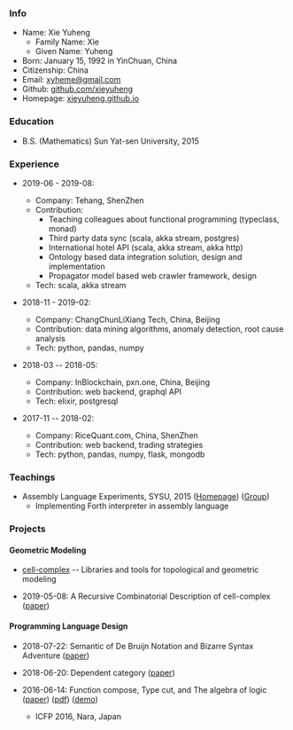 ### Info

- Name: Xie Yuheng
  - Family Name: Xie
  - Given Name: Yuheng
- Born: January 15, 1992 in YinChuan, China
- Citizenship: China
- Email: xyheme@gmail.com
- Github: [github.com/xieyuheng](https://github.com/xieyuheng)
- Homepage: [xieyuheng.github.io](https://xieyuheng.github.io)

### Education

- B.S. (Mathematics) Sun Yat-sen University, 2015

### Experience

- 2019-06 - 2019-08:
  - Company: Tehang, ShenZhen
  - Contribution:
    - Teaching colleagues about functional programming (typeclass, monad)
    - Third party data sync (scala, akka stream, postgres)
    - International hotel API (scala, akka stream, akka http)
    - Ontology based data integration solution, design and implementation
    - Propagator model based web crawler framework, design
  - Tech: scala, akka stream

- 2018-11 - 2019-02:
  - Company: ChangChunLiXiang Tech, China, Beijing
  - Contribution: data mining algorithms, anomaly detection, root cause analysis
  - Tech: python, pandas, numpy

- 2018-03 -- 2018-05:
  - Company: InBlockchain, pxn.one, China, Beijing
  - Contribution: web backend, graphql API
  - Tech: elixir, postgresql

- 2017-11 -- 2018-02:
  - Company: RiceQuant.com, China, ShenZhen
  - Contribution: web backend, trading strategies
  - Tech: python, pandas, numpy, flask, mongodb

### Teachings

- Assembly Language Experiments, SYSU, 2015
  ([Homepage](http://the-little-language-designer.github.io/cicada-nymph/course/contents.html))
  ([Group](https://github.com/the-little-language-designer))
  - Implementing Forth interpreter in assembly language

### Projects

#### Geometric Modeling

- [cell-complex](https://github.com/xieyuheng/cell-complex) -- Libraries and tools for topological and geometric modeling

- 2019-05-08: A Recursive Combinatorial Description of cell-complex
  ([paper](https://github.com/xieyuheng/cell-complex/blob/master/docs/a-recursive-combinatorial-description-of-cell-complex.md))

#### Programming Language Design

- 2018-07-22: Semantic of De Bruijn Notation and Bizarre Syntax Adventure
  ([paper](https://xieyuheng.github.io/writing/de-bruijn-notation.html))

- 2018-06-20: Dependent category
  ([paper](https://xieyuheng.github.io/writing/dependent-category.html))

- 2016-06-14: Function compose, Type cut, and The algebra of logic
  ([paper](https://xieyuheng.github.io/writing/function-compose-type-cut.html))
  ([pdf](http://xieyuheng.github.io/paper/function-compose-type-cut.pdf))
  ([demo](https://xieyuheng.github.io/writing/function-compose-type-cut--demo))
  - ICFP 2016, Nara, Japan
